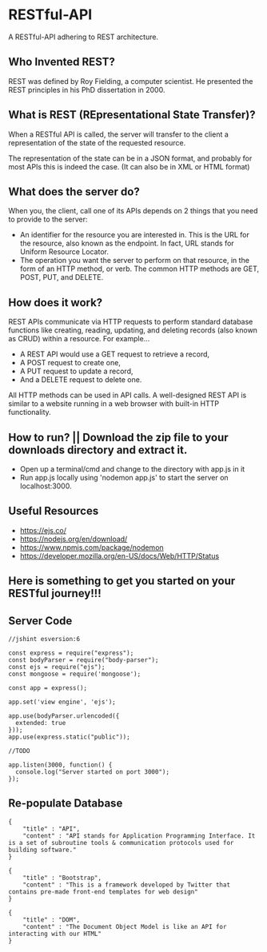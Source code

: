 # RESTful-API
A RESTful-API adhering to  REST architecture. 

## Who Invented REST?
REST was defined by Roy Fielding, a computer scientist. He presented the REST principles in his PhD dissertation in 2000.

## What is REST (REpresentational State Transfer)? 
 When a RESTful API is called, the server will transfer to the client a representation of the state of the requested resource.
 
 The representation of the state can be in a JSON format, and probably for most APIs this is indeed the case. (It can also be in XML or HTML format)
 
## What does the server do?
When you, the client, call one of its APIs depends on 2 things that you need to provide to the server:

* An identifier for the resource you are interested in. This is the URL for the resource, also known as the endpoint. In fact, URL stands for Uniform Resource Locator.
* The operation you want the server to perform on that resource, in the form of an HTTP method, or verb. The common HTTP methods are GET, POST, PUT, and DELETE.

## How does it work? 

REST APIs communicate via HTTP requests to perform standard database functions like creating, reading, updating, and deleting records (also known as CRUD) within a resource. For example... 

* A REST API would use a GET request to retrieve a record,
* A POST request to create one, 
* A PUT request to update a record,
* And a DELETE request to delete one. 

All HTTP methods can be used in API calls. A well-designed REST API is similar to a website running in a web browser with built-in HTTP functionality.

## How to run? || Download the zip file to your downloads directory and extract it.

* Open up a terminal/cmd and change to the directory with app.js in it
* Run app.js locally using 'nodemon app.js' to start the server on localhost:3000.

## Useful Resources 

* https://ejs.co/
* https://nodejs.org/en/download/
* https://www.npmjs.com/package/nodemon 
* https://developer.mozilla.org/en-US/docs/Web/HTTP/Status

## Here is something to get you started on your RESTful journey!!! 

## Server Code
```
//jshint esversion:6

const express = require("express");
const bodyParser = require("body-parser");
const ejs = require("ejs");
const mongoose = require('mongoose');

const app = express();

app.set('view engine', 'ejs');

app.use(bodyParser.urlencoded({
  extended: true
}));
app.use(express.static("public"));

//TODO

app.listen(3000, function() {
  console.log("Server started on port 3000");
});
```
## Re-populate Database
```
{
    "title" : "API",
    "content" : "API stands for Application Programming Interface. It is a set of subroutine tools & communication protocols used for building software."
}

{
    "title" : "Bootstrap",
    "content" : "This is a framework developed by Twitter that contains pre-made front-end templates for web design"
}

{
    "title" : "DOM",
    "content" : "The Document Object Model is like an API for interacting with our HTML"
}
```
